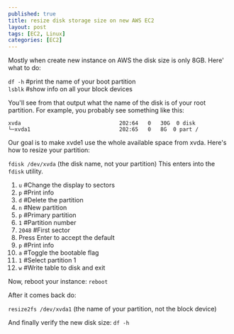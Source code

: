 ```yaml
---
published: true
title: resize disk storage size on new AWS EC2
layout: post
tags: [EC2, Linux]
categories: [EC2]
---
```

Mostly when create new instance on AWS the disk size is only 8GB. Here' what to do:

 ```df -h``` #print the name of your boot partition <br />
 ```lsblk``` #show info on all your block devices
<!--more-->
You'll see from that output what the name of the disk is of your root partition. For example, you probably see something like this: <br />

 ```xvda                               202:64   0   30G  0 disk```  <br />
 ```└─xvda1                            202:65   0   8G  0 part /``` <br />

Our goal is to make xvde1 use the whole available space from xvda. Here's how to resize your partition:

```fdisk /dev/xvda``` (the disk name, not your partition) This enters into the ```fdisk``` utility.

 1. ```u``` #Change the display to sectors
 2. ```p``` #Print info
 3. ```d``` #Delete the partition
 4. ```n``` #New partition
 5. ```p``` #Primary partition
 6. ```1```  #Partition number
 7. ```2048``` #First sector
 8. Press Enter to accept the default
 9. ```p``` #Print info 
 10. ```a``` #Toggle the bootable flag
 11. ```1``` #Select partition 1
 12. ```w``` #Write table to disk and exit
 
Now, reboot your instance: ```reboot```

After it comes back do:

```resize2fs /dev/xvda1``` (the name of your partition, not the block device)

And finally verify the new disk size:  ```df -h```
